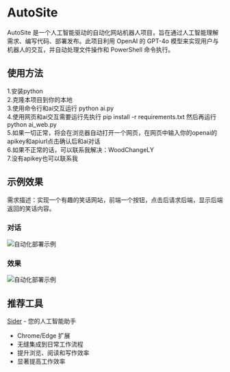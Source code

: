 # AutoSite

AutoSite 是一个人工智能驱动的自动化网站机器人项目，旨在通过人工智能理解需求、编写代码、部署发布。此项目利用 OpenAI 的 GPT-4o 模型来实现用户与机器人的交互，并自动处理文件操作和 PowerShell 命令执行。

## 使用方法

1.安装python  
2.克隆本项目到你的本地  
3.使用命令行和ai交互运行 python ai.py  
4.使用网页和ai交互需要运行先执行 pip install -r requirements.txt 然后再运行 python ai_web.py  
5.如果一切正常，将会在浏览器自动打开一个网页，在网页中输入你的openai的apikey和apiurl点击确认后和ai对话  
6.如果不正常的话，可以联系我解决：WoodChangeLY  
7.没有apikey也可以联系我


## 示例效果 

需求描述：实现一个有趣的笑话网站，前端一个按钮，点击后请求后端，显示后端返回的笑话内容。

### 对话
![自动化部署示例](https://pub-20abb0d076b24b52a65a8f98d262b891.r2.dev/chat.png)

### 效果
![自动化部署示例](https://pub-20abb0d076b24b52a65a8f98d262b891.r2.dev/site.png)


## 推荐工具

[Sider](https://sider.ai) - 您的人工智能助手

- Chrome/Edge 扩展
- 无缝集成到日常工作流程
- 提升浏览、阅读和写作效率
- 显著提高工作效率
